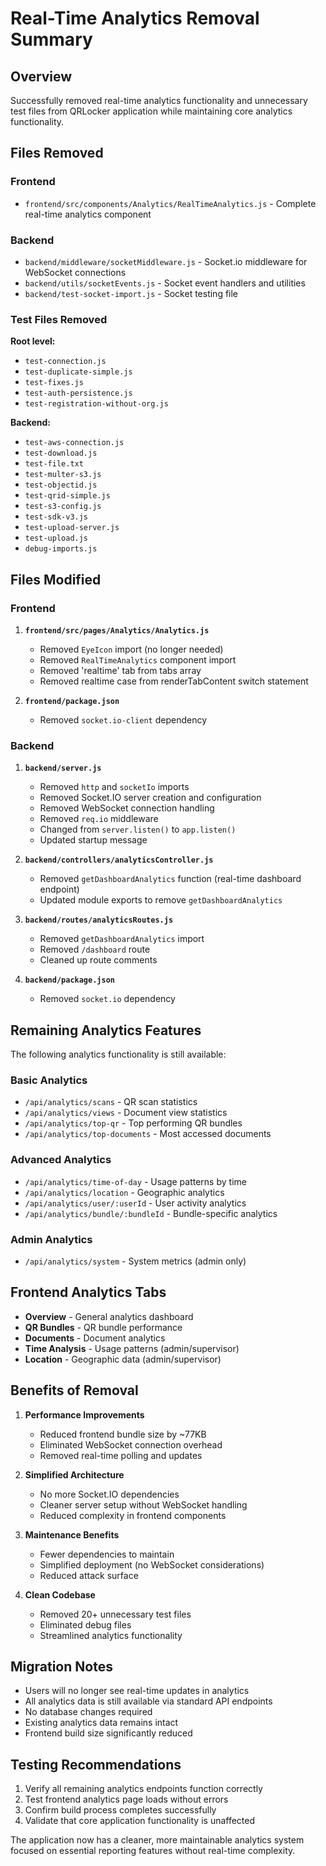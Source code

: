 # Real-Time Analytics Removal Summary

## Overview
Successfully removed real-time analytics functionality and unnecessary test files from QRLocker application while maintaining core analytics functionality.

## Files Removed

### Frontend
- `frontend/src/components/Analytics/RealTimeAnalytics.js` - Complete real-time analytics component

### Backend
- `backend/middleware/socketMiddleware.js` - Socket.io middleware for WebSocket connections
- `backend/utils/socketEvents.js` - Socket event handlers and utilities
- `backend/test-socket-import.js` - Socket testing file

### Test Files Removed
**Root level:**
- `test-connection.js`
- `test-duplicate-simple.js` 
- `test-fixes.js`
- `test-auth-persistence.js`
- `test-registration-without-org.js`

**Backend:**
- `test-aws-connection.js`
- `test-download.js`
- `test-file.txt`
- `test-multer-s3.js`
- `test-objectid.js`
- `test-qrid-simple.js`
- `test-s3-config.js`
- `test-sdk-v3.js`
- `test-upload-server.js`
- `test-upload.js`
- `debug-imports.js`

## Files Modified

### Frontend
1. **`frontend/src/pages/Analytics/Analytics.js`**
   - Removed `EyeIcon` import (no longer needed)
   - Removed `RealTimeAnalytics` component import
   - Removed 'realtime' tab from tabs array
   - Removed realtime case from renderTabContent switch statement

2. **`frontend/package.json`**
   - Removed `socket.io-client` dependency

### Backend
1. **`backend/server.js`**
   - Removed `http` and `socketIo` imports
   - Removed Socket.IO server creation and configuration
   - Removed WebSocket connection handling
   - Removed `req.io` middleware
   - Changed from `server.listen()` to `app.listen()`
   - Updated startup message

2. **`backend/controllers/analyticsController.js`**
   - Removed `getDashboardAnalytics` function (real-time dashboard endpoint)
   - Updated module exports to remove `getDashboardAnalytics`

3. **`backend/routes/analyticsRoutes.js`**
   - Removed `getDashboardAnalytics` import
   - Removed `/dashboard` route
   - Cleaned up route comments

4. **`backend/package.json`**
   - Removed `socket.io` dependency

## Remaining Analytics Features

The following analytics functionality is still available:

### Basic Analytics
- `/api/analytics/scans` - QR scan statistics
- `/api/analytics/views` - Document view statistics  
- `/api/analytics/top-qr` - Top performing QR bundles
- `/api/analytics/top-documents` - Most accessed documents

### Advanced Analytics
- `/api/analytics/time-of-day` - Usage patterns by time
- `/api/analytics/location` - Geographic analytics
- `/api/analytics/user/:userId` - User activity analytics
- `/api/analytics/bundle/:bundleId` - Bundle-specific analytics

### Admin Analytics  
- `/api/analytics/system` - System metrics (admin only)

## Frontend Analytics Tabs
- **Overview** - General analytics dashboard
- **QR Bundles** - QR bundle performance
- **Documents** - Document analytics
- **Time Analysis** - Usage patterns (admin/supervisor)
- **Location** - Geographic data (admin/supervisor)

## Benefits of Removal

1. **Performance Improvements**
   - Reduced frontend bundle size by ~77KB
   - Eliminated WebSocket connection overhead
   - Removed real-time polling and updates

2. **Simplified Architecture**
   - No more Socket.IO dependencies
   - Cleaner server setup without WebSocket handling
   - Reduced complexity in frontend components

3. **Maintenance Benefits**
   - Fewer dependencies to maintain
   - Simplified deployment (no WebSocket considerations)
   - Reduced attack surface

4. **Clean Codebase**
   - Removed 20+ unnecessary test files
   - Eliminated debug files
   - Streamlined analytics functionality

## Migration Notes

- Users will no longer see real-time updates in analytics
- All analytics data is still available via standard API endpoints
- No database changes required
- Existing analytics data remains intact
- Frontend build size significantly reduced

## Testing Recommendations

1. Verify all remaining analytics endpoints function correctly
2. Test frontend analytics page loads without errors
3. Confirm build process completes successfully
4. Validate that core application functionality is unaffected

The application now has a cleaner, more maintainable analytics system focused on essential reporting features without real-time complexity.
